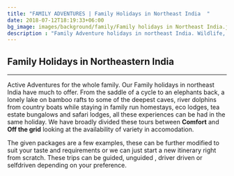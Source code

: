 ```yaml
---
title: "FAMILY ADVENTURES | Family Holidays in Northeast India  "
date: 2018-07-12T18:19:33+06:00
bg_image: images/background/family/Family holidays in Northeast India.jpg
description : "Family Adventure holidays in northeast India. Wildlife, culture, adventure for the entire family in the prestine Northeast"
---
```


## Family Holidays in Northeastern India

---

Active Adventures for the whole family. Our Family holidays in northeast India have much to offer. From the saddle of a cycle to an elephants back, a lonely lake on bamboo rafts to some of the deepest caves, river dolphins from country boats  while staying in family run homestays, eco lodges, tea estate bungalows and safari lodges, all these experiences can be had in the same holiday. We have broadly divided these tours between **Comfort** and **Off the grid** looking at the availability of variety in accomodation.

The given packages are a few examples, these  can be further modified to suit your taste and requirements or we can just start a new itinerary right from scratch. These trips can be guided, unguided , driver driven or selfdriven depending on your preference.



